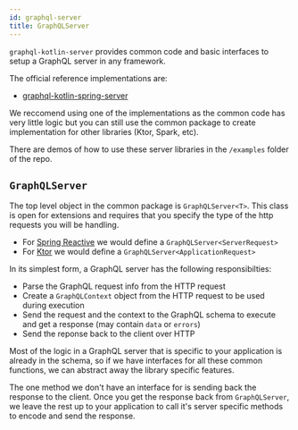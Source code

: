 ```yaml
---
id: graphql-server
title: GraphQLServer
---
```

`graphql-kotlin-server` provides common code and basic interfaces to setup a GraphQL server in any framework.

The official reference implementations are:

-   [graphql-kotlin-spring-server](./spring-server/spring-overview.md)

We reccomend using one of the implementations as the common code has very little logic but you can still use the common
package to create implementation for other libraries (Ktor, Spark, etc).

There are demos of how to use these server libraries in the `/examples` folder of the repo.

## `GraphQLServer`

The top level object in the common package is `GraphQLServer<T>`.
This class is open for extensions and requires that you specify the type of the http requests you will be handling.

-   For [Spring Reactive](https://spring.io/reactive) we would define a `GraphQLServer<ServerRequest>`
-   For [Ktor](https://ktor.io/) we would define a `GraphQLServer<ApplicationRequest>`

In its simplest form, a GraphQL server has the following responsibilties:

-   Parse the GraphQL request info from the HTTP request
-   Create a `GraphQLContext` object from the HTTP request to be used during execution
-   Send the request and the context to the GraphQL schema to execute and get a response (may contain `data` or `errors`)
-   Send the reponse back to the client over HTTP

Most of the logic in a GraphQL server that is specific to your application is already in the schema, so if we have interfaces for all these
common functions, we can abstract away the library specific features.

The one method we don't have an interface for is sending back the response to the client. Once you get the response back from `GraphQLServer`,
we leave the rest up to your application to call it's server specific methods to encode and send the response.
